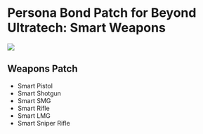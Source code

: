 # Persona Bond Patch for Beyond Ultratech: Smart Weapons

![](https://github.com/Daria40K/Persona-Bond-Patch-for-Beyond-Ultratech-Smart-Weapons/blob/main/About/preview.png)

## Weapons Patch
- Smart Pistol
- Smart Shotgun
- Smart SMG
- Smart Rifle
- Smart LMG
- Smart Sniper Rifle
